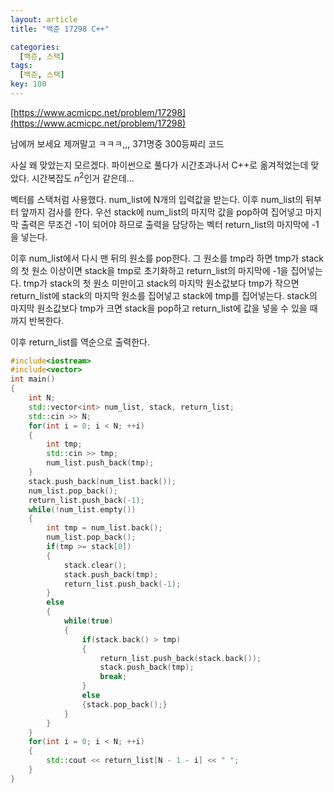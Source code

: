 ```yaml
---
layout: article
title: "백준 17298 C++"

categories:
  [백준, 스택]
tags:
  [백준, 스택]
key: 100
---
```


[https://www.acmicpc.net/problem/17298](https://www.acmicpc.net/problem/17298)

남에꺼 보세요 제꺼말고 ㅋㅋㅋ,,, 371명중 300등짜리 코드

사실 왜 맞았는지 모르겠다. 파이썬으로 풀다가 시간초과나서 C++로 옮겨적었는데 맞았다. 시간복잡도 $n^2$인거 같은데...

벡터를 스택처럼 사용했다. num_list에 N개의 입력값을 받는다. 이후 num_list의 뒤부터 앞까지 검사를 한다. 우선 stack에 num_list의 마지막 값을 pop하여 집어넣고 마지막 출력은 무조건 -1이 되어야 하므로 출력을 담당하는 벡터 return_list의 마지막에 -1을 넣는다. 

이후 num_list에서 다시 맨 뒤의 원소를 pop한다. 그 원소를 tmp라 하면 tmp가 stack의 첫 원소 이상이면 stack을 tmp로 초기화하고 return_list의 마지막에 -1을 집어넣는다. tmp가 stack의 첫 원소 미만이고 stack의 마지막 원소값보다 tmp가 작으면 return_list에 stack의 마지막 원소를 집어넣고 stack에 tmp를 집어넣는다. stack의 마지막 원소값보다 tmp가 크면 stack을 pop하고 return_list에 값을 넣을 수 있을 때까지 반복한다. 

이후 return_list를 역순으로 출력한다.

``` c++
#include<iostream>
#include<vector>
int main()
{
    int N;
    std::vector<int> num_list, stack, return_list;
    std::cin >> N;
    for(int i = 0; i < N; ++i)
    {
        int tmp;
        std::cin >> tmp;
        num_list.push_back(tmp);
    }
    stack.push_back(num_list.back());
    num_list.pop_back();
    return_list.push_back(-1);
    while(!num_list.empty())
    {
        int tmp = num_list.back();
        num_list.pop_back();
        if(tmp >= stack[0])
        {
            stack.clear();
            stack.push_back(tmp);
            return_list.push_back(-1);
        }
        else
        {
            while(true)
            {
                if(stack.back() > tmp)
                {
                    return_list.push_back(stack.back());
                    stack.push_back(tmp);
                    break;
                }
                else
                {stack.pop_back();}
            }
        }
    }
    for(int i = 0; i < N; ++i)
    {
        std::cout << return_list[N - 1 - i] << " ";
    }
}
```